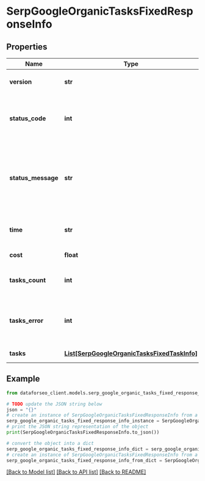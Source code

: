 # SerpGoogleOrganicTasksFixedResponseInfo


## Properties

Name | Type | Description | Notes
------------ | ------------- | ------------- | -------------
**version** | **str** | the current version of the API | [optional] 
**status_code** | **int** | general status code you can find the full list of the response codes here | [optional] 
**status_message** | **str** | general informational message you can find the full list of general informational messages here | [optional] 
**time** | **str** | total execution time, seconds | [optional] 
**cost** | **float** | total tasks cost, USD | [optional] 
**tasks_count** | **int** | the number of tasks in the tasks array | [optional] 
**tasks_error** | **int** | the number of tasks in the tasks array returned with an error | [optional] 
**tasks** | [**List[SerpGoogleOrganicTasksFixedTaskInfo]**](SerpGoogleOrganicTasksFixedTaskInfo.md) | array of tasks | [optional] 

## Example

```python
from dataforseo_client.models.serp_google_organic_tasks_fixed_response_info import SerpGoogleOrganicTasksFixedResponseInfo

# TODO update the JSON string below
json = "{}"
# create an instance of SerpGoogleOrganicTasksFixedResponseInfo from a JSON string
serp_google_organic_tasks_fixed_response_info_instance = SerpGoogleOrganicTasksFixedResponseInfo.from_json(json)
# print the JSON string representation of the object
print(SerpGoogleOrganicTasksFixedResponseInfo.to_json())

# convert the object into a dict
serp_google_organic_tasks_fixed_response_info_dict = serp_google_organic_tasks_fixed_response_info_instance.to_dict()
# create an instance of SerpGoogleOrganicTasksFixedResponseInfo from a dict
serp_google_organic_tasks_fixed_response_info_from_dict = SerpGoogleOrganicTasksFixedResponseInfo.from_dict(serp_google_organic_tasks_fixed_response_info_dict)
```
[[Back to Model list]](../README.md#documentation-for-models) [[Back to API list]](../README.md#documentation-for-api-endpoints) [[Back to README]](../README.md)


